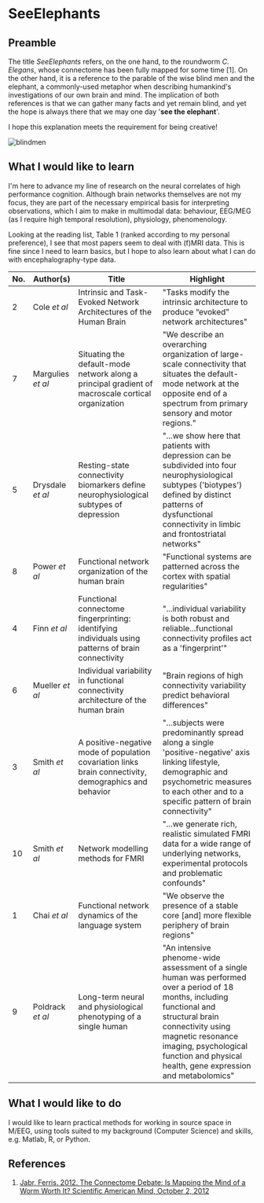<!-- ...a README.md file about what I would like to learn and do in this course hands on sessions...the markdown language has headers, bold, italic, links, a list, an image and a table. -->

# SeeElephants

## Preamble
The title _SeeElephants_ refers, on the one hand, to the roundworm _C. Elegans_, whose connectome has been fully mapped for some time [1]. On the other hand, it is a reference to the parable of the wise blind men and the elephant, a commonly-used metaphor when describing humankind's investigations of our own brain and mind. The implication of both references is that we can gather many facts and yet remain blind, and yet the hope is always there that we may one day '**see the elephant**'.

I hope this explanation meets the requirement for being creative!

![blindmen][blindslide]

## What I would like to learn

I'm here to advance my line of research on the neural correlates of high performance cognition. Although brain networks themselves are not my focus, they are part of the necessary empirical basis for interpreting observations, which I aim to make in multimodal data: behaviour, EEG/MEG (as I require high temporal resolution), physiology, phenomenology.

Looking at the reading list, Table 1 (ranked according to my personal preference), I see that most papers seem to deal with (f)MRI data. This is fine since I need to learn basics, but I hope to also learn about what I can do with encephalography-type data.

No. | Author(s) | Title | Highlight
--- | --------- | ----- | ---------
2  | Cole _et al_ | Intrinsic and Task-Evoked Network Architectures of the Human Brain | "Tasks modify the intrinsic architecture to produce “evoked” network architectures"
7  | Margulies _et al_ | Situating the default-mode network along a principal gradient of macroscale cortical organization | "We describe an overarching organization of large-scale connectivity that situates the default-mode network at the opposite end of a spectrum from primary sensory and motor regions."
5  | Drysdale _et al_ | Resting-state connectivity biomarkers define neurophysiological subtypes of depression | "...we show here that patients with depression can be subdivided into four neurophysiological subtypes ('biotypes') defined by distinct patterns of dysfunctional connectivity in limbic and frontostriatal networks"
8  | Power _et al_ | Functional network organization of the human brain | "Functional systems are patterned across the cortex with spatial regularities"
4  | Finn _et al_ | Functional connectome fingerprinting: identifying individuals using patterns of brain connectivity | "...individual variability is both robust and reliable...functional connectivity profiles act as a 'fingerprint'"
6  | Mueller _et al_ | Individual variability in functional connectivity architecture of the human brain | "Brain regions of high connectivity variability predict behavioral differences"
3  | Smith _et al_ | A positive-negative mode of population covariation links brain connectivity, demographics and behavior | "...subjects were predominantly spread along a single 'positive-negative' axis linking lifestyle, demographic and psychometric measures to each other and to a specific pattern of brain connectivity"
10 | Smith _et al_ | Network modelling methods for FMRI | "...we generate rich, realistic simulated FMRI data for a wide range of underlying networks, experimental protocols and problematic confounds"
1  | Chai _et al_ | Functional network dynamics of the language system | "We observe the presence of a stable core [and] more flexible periphery of brain regions"
9  | Poldrack _et al_ | Long-term neural and physiological phenotyping of a single human | "An intensive phenome-wide assessment of a single human was performed over a period of 18 months, including functional and structural brain connectivity using magnetic resonance imaging, psychological function and physical health, gene expression and metabolomics"

## What I would like to do

I would like to learn practical methods for working in source space in M/EEG, using tools suited to my background (Computer Science) and skills, e.g. Matlab, R, or Python.

##  References

1. [Jabr, Ferris. 2012. The Connectome Debate: Is Mapping the Mind of a Worm Worth It? Scientific American Mind, October 2, 2012](https://www.scientificamerican.com/article/c-elegans-connectome/#)

[blindslide]: (http://slideplayer.com/6998251/24/images/2/Brain+Myth+is+Like+Blind+Men+and+an+Elephant.jpg)
